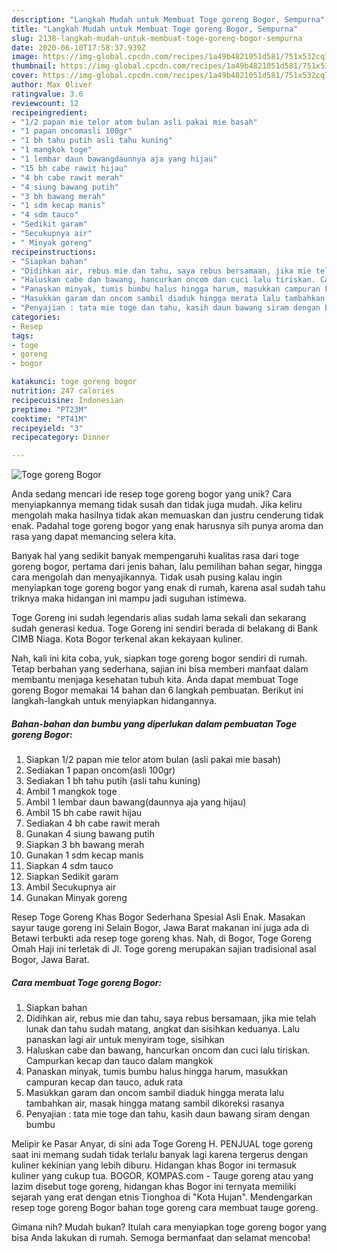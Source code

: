 ```yaml
---
description: "Langkah Mudah untuk Membuat Toge goreng Bogor, Sempurna"
title: "Langkah Mudah untuk Membuat Toge goreng Bogor, Sempurna"
slug: 2138-langkah-mudah-untuk-membuat-toge-goreng-bogor-sempurna
date: 2020-06-10T17:58:37.939Z
image: https://img-global.cpcdn.com/recipes/1a49b4821051d581/751x532cq70/toge-goreng-bogor-foto-resep-utama.jpg
thumbnail: https://img-global.cpcdn.com/recipes/1a49b4821051d581/751x532cq70/toge-goreng-bogor-foto-resep-utama.jpg
cover: https://img-global.cpcdn.com/recipes/1a49b4821051d581/751x532cq70/toge-goreng-bogor-foto-resep-utama.jpg
author: Max Oliver
ratingvalue: 3.6
reviewcount: 12
recipeingredient:
- "1/2 papan mie telor atom bulan asli pakai mie basah"
- "1 papan oncomasli 100gr"
- "1 bh tahu putih asli tahu kuning"
- "1 mangkok toge"
- "1 lembar daun bawangdaunnya aja yang hijau"
- "15 bh cabe rawit hijau"
- "4 bh cabe rawit merah"
- "4 siung bawang putih"
- "3 bh bawang merah"
- "1 sdm kecap manis"
- "4 sdm tauco"
- "Sedikit garam"
- "Secukupnya air"
- " Minyak goreng"
recipeinstructions:
- "Siapkan bahan"
- "Didihkan air, rebus mie dan tahu, saya rebus bersamaan, jika mie telah lunak dan tahu sudah matang, angkat dan sisihkan keduanya. Lalu panaskan lagi air untuk menyiram toge, sisihkan"
- "Haluskan cabe dan bawang, hancurkan oncom dan cuci lalu tiriskan. Campurkan kecap dan tauco dalam mangkok"
- "Panaskan minyak, tumis bumbu halus hingga harum, masukkan campuran kecap dan tauco, aduk rata"
- "Masukkan garam dan oncom sambil diaduk hingga merata lalu tambahkan air, masak hingga matang sambil dikoreksi rasanya"
- "Penyajian : tata mie toge dan tahu, kasih daun bawang siram dengan bumbu"
categories:
- Resep
tags:
- toge
- goreng
- bogor

katakunci: toge goreng bogor 
nutrition: 247 calories
recipecuisine: Indonesian
preptime: "PT23M"
cooktime: "PT41M"
recipeyield: "3"
recipecategory: Dinner

---
```



![Toge goreng Bogor](https://img-global.cpcdn.com/recipes/1a49b4821051d581/751x532cq70/toge-goreng-bogor-foto-resep-utama.jpg)

Anda sedang mencari ide resep toge goreng bogor yang unik? Cara menyiapkannya memang tidak susah dan tidak juga mudah. Jika keliru mengolah maka hasilnya tidak akan memuaskan dan justru cenderung tidak enak. Padahal toge goreng bogor yang enak harusnya sih punya aroma dan rasa yang dapat memancing selera kita.

Banyak hal yang sedikit banyak mempengaruhi kualitas rasa dari toge goreng bogor, pertama dari jenis bahan, lalu pemilihan bahan segar, hingga cara mengolah dan menyajikannya. Tidak usah pusing kalau ingin menyiapkan toge goreng bogor yang enak di rumah, karena asal sudah tahu triknya maka hidangan ini mampu jadi suguhan istimewa.

Toge Goreng ini sudah legendaris alias sudah lama sekali dan sekarang sudah generasi kedua. Toge Goreng ini sendiri berada di belakang di Bank CIMB Niaga. Kota Bogor terkenal akan kekayaan kuliner.


Nah, kali ini kita coba, yuk, siapkan toge goreng bogor sendiri di rumah. Tetap berbahan yang sederhana, sajian ini bisa memberi manfaat dalam membantu menjaga kesehatan tubuh kita. Anda dapat membuat Toge goreng Bogor memakai 14 bahan dan 6 langkah pembuatan. Berikut ini langkah-langkah untuk menyiapkan hidangannya.

<!--inarticleads1-->

##### Bahan-bahan dan bumbu yang diperlukan dalam pembuatan Toge goreng Bogor:

1. Siapkan 1/2 papan mie telor atom bulan (asli pakai mie basah)
1. Sediakan 1 papan oncom(asli 100gr)
1. Sediakan 1 bh tahu putih (asli tahu kuning)
1. Ambil 1 mangkok toge
1. Ambil 1 lembar daun bawang(daunnya aja yang hijau)
1. Ambil 15 bh cabe rawit hijau
1. Sediakan 4 bh cabe rawit merah
1. Gunakan 4 siung bawang putih
1. Siapkan 3 bh bawang merah
1. Gunakan 1 sdm kecap manis
1. Siapkan 4 sdm tauco
1. Siapkan Sedikit garam
1. Ambil Secukupnya air
1. Gunakan  Minyak goreng


Resep Toge Goreng Khas Bogor Sederhana Spesial Asli Enak. Masakan sayur tauge goreng ini Selain Bogor, Jawa Barat makanan ini juga ada di Betawi terbukti ada resep toge goreng khas. Nah, di Bogor, Toge Goreng Omah Haji ini terletak di Jl. Toge goreng merupakan sajian tradisional asal Bogor, Jawa Barat. 

<!--inarticleads2-->

##### Cara membuat Toge goreng Bogor:

1. Siapkan bahan
1. Didihkan air, rebus mie dan tahu, saya rebus bersamaan, jika mie telah lunak dan tahu sudah matang, angkat dan sisihkan keduanya. Lalu panaskan lagi air untuk menyiram toge, sisihkan
1. Haluskan cabe dan bawang, hancurkan oncom dan cuci lalu tiriskan. Campurkan kecap dan tauco dalam mangkok
1. Panaskan minyak, tumis bumbu halus hingga harum, masukkan campuran kecap dan tauco, aduk rata
1. Masukkan garam dan oncom sambil diaduk hingga merata lalu tambahkan air, masak hingga matang sambil dikoreksi rasanya
1. Penyajian : tata mie toge dan tahu, kasih daun bawang siram dengan bumbu


Melipir ke Pasar Anyar, di sini ada Toge Goreng H. PENJUAL toge goreng saat ini memang sudah tidak terlalu banyak lagi karena tergerus dengan kuliner kekinian yang lebih diburu. Hidangan khas Bogor ini termasuk kuliner yang cukup tua. BOGOR, KOMPAS.com - Tauge goreng atau yang lazim disebut toge goreng, hidangan khas Bogor ini ternyata memiliki sejarah yang erat dengan etnis Tionghoa di &#34;Kota Hujan&#34;. Mendengarkan resep toge goreng Bogor bahan toge goreng cara membuat tauge goreng. 

Gimana nih? Mudah bukan? Itulah cara menyiapkan toge goreng bogor yang bisa Anda lakukan di rumah. Semoga bermanfaat dan selamat mencoba!
